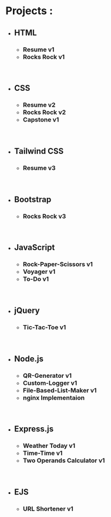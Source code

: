 <h1>Projects : </h1>
<ul>
    <li><h2>HTML</h2>
        <ul>
            <h3>
                <li>Resume v1</li>
                <li>Rocks Rock v1</li>
            </h3>
        </ul>
    </li>
    <br/>
    <li><h2>CSS </h2>
        <ul>
            <h3>
                <li>Resume v2</li>
                <li>Rocks Rock v2</li>
                <li>Capstone  v1</li>
            </h3>
        </ul>
    </li>
    <br/>
    <li><h2>Tailwind CSS </h2>
        <ul>
            <h3>
                <li>Resume v3</li>
            </h3>
        </ul>
    </li>
    <br/>
    <li><h2>Bootstrap </h2>
        <ul>
            <h3>
                <li>Rocks Rock v3</li>
            </h3>
        </ul>
    </li>
    <br/>
    <li><h2>JavaScript</h2>
        <ul>
            <h3>
                <li>Rock-Paper-Scissors v1</li>
                <li>Voyager v1</li>
                <li>To-Do v1</li>
            </h3>
        </ul>
    </li>
    <br/>
    <li><h2>jQuery</h2>
        <ul>
            <h3>
                <li>Tic-Tac-Toe v1</li>
            </h3>
        </ul>
    </li>
    <br/>
    <li><h2>Node.js</h2>
        <ul>
            <h3>
                <li>QR-Generator v1</li>
                <li>Custom-Logger v1</li>
                <li>File-Based-List-Maker v1</li>
                <li>nginx Implementaion</li>
            </h3>
        </ul>
    </li>
    <br/>
    <li><h2>Express.js</h2>
        <ul>
            <h3>
                <li>Weather Today v1</li>
                <li>Time-Time v1</li>
                <li>Two Operands Calculator v1</li>
            </h3>
        </ul>
    </li>
    <br/>
    <li><h2>EJS</h2>
        <ul>
            <h3>
                <li>URL Shortener v1</li>
            </h3>
        </ul>
    </li>
    <br/>
</ul>